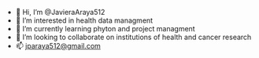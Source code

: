 - 👋 Hi, I’m @JavieraAraya512
- 👀 I’m interested in health data managment
- 🌱 I’m currently learning phyton and project managment
- 💞️ I’m looking to collaborate on institutions of health and cancer research
- 📫 jparaya512@gmail.com

<!---
JavieraAraya512/JavieraAraya512 is a ✨ special ✨ repository because its `README.md` (this file) appears on your GitHub profile.
You can click the Preview link to take a look at your changes.
--->
